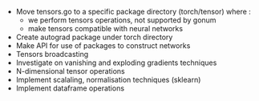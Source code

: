 - Move tensors.go to a specific package directory (torch/tensor) where :
    - we perform tensors operations, not supported by gonum
    - make tensors compatible with neural networks
- Create autograd package under torch directory
- Make API for use of packages to construct networks
- Tensors broadcasting
- Investigate on vanishing and exploding gradients techniques
- N-dimensional tensor operations
- Implement scalaling, normalisation techniques (sklearn)
- Implement dataframe operations